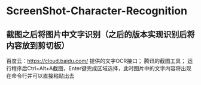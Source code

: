 # ScreenShot-Character-Recognition
## 截图之后将图片中文字识别（之后的版本实现识别后将内容放到剪切板）

百度云：https://cloud.baidu.com/
提供的文字OCR接口；
腾讯的截图工具；
运行程序后Ctrl+Alt+A截图，Enter键完成区域选择，此时图片中的文字内容将出现在命令行并可以直接粘贴出去
